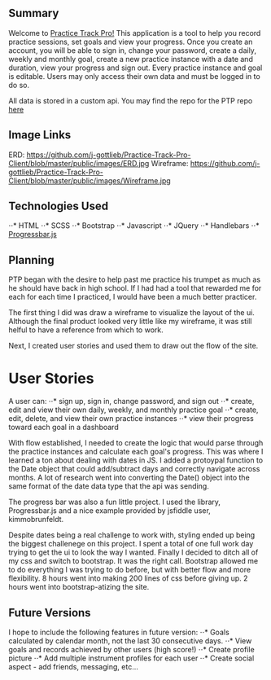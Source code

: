 ## Summary
Welcome to [Practice Track Pro!](https://j-gottlieb.github.io/Practice-Track-Pro-Client/) This application is a tool to help you record
practice sessions, set goals and view your progress. Once you create an account,
you will be able to sign in, change your password, create a daily, weekly and
monthly goal, create a new practice instance with a date and duration, view your
progress and sign out. Every practice instance and goal is editable. Users may
only access their own data and must be logged in to do so.

All data is stored in a custom api. You may find the repo for the PTP repo [here](https://github.com/j-gottlieb/Practice-Track-Pro-API)


## Image Links
ERD:
https://github.com/j-gottlieb/Practice-Track-Pro-Client/blob/master/public/images/ERD.jpg
Wireframe: https://github.com/j-gottlieb/Practice-Track-Pro-Client/blob/master/public/images/Wireframe.jpg


## Technologies Used
⋅⋅* HTML
⋅⋅* SCSS
⋅⋅* Bootstrap
⋅⋅* Javascript
⋅⋅* JQuery
⋅⋅* Handlebars
⋅⋅* [Progressbar.js](https://progressbarjs.readthedocs.io/en/1.0.0/)


## Planning
PTP began with the desire to help past me practice his trumpet as much as he
should have back in high school. If I had had a tool that rewarded me for each
for each time I practiced, I would have been a much better practicer.

The first thing I did was draw a wireframe to visualize the layout of the ui.
Although the final product looked very little like my wireframe, it was still
helful to have a reference from which to work.

Next, I created user stories and used them to draw out the flow of the site.

  # User Stories
  A user can:
    ⋅⋅* sign up, sign in, change password, and sign out
    ⋅⋅* create, edit and view their own daily, weekly, and monthly practice goal
    ⋅⋅* create, edit, delete, and view their own practice instances
    ⋅⋅* view their progress toward each goal in a dashboard

With flow established, I needed to create the logic that would parse through the
practice instances and calculate each goal's progress. This was where I learned a ton about
dealing with dates in JS. I added a protoypal function to the Date object that
could add/subtract days and correctly navigate across months. A lot of research
went into converting the Date() object into the same format of the date data type
that the api was sending.

The progress bar was also a fun little project. I used the library, Progressbar.js
and a nice example provided by jsfiddle user, kimmobrunfeldt.

Despite dates being a real challenge to work with, styling ended up being the
biggest challenege on this project. I spent a total of one full work day trying
to get the ui to look the way I wanted. Finally I decided to ditch all of my css
and switch to bootstrap. It was the right call. Bootstrap allowed me to do
everything I was trying to do before, but with better flow and more flexibility.
8 hours went into making 200 lines of css before giving up. 2 hours went into
bootstrap-atizing the site.

## Future Versions

I hope to include the following features in future version:
⋅⋅* Goals calculated by calendar month, not the last 30 consecutive days.
⋅⋅* View goals and records achieved by other users (high score!)
⋅⋅* Create profile picture
⋅⋅* Add multiple instrument profiles for each user
⋅⋅* Create social aspect - add friends, messaging, etc...
